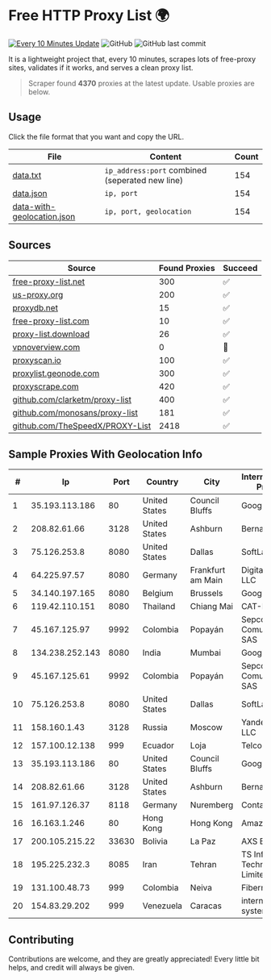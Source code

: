 
# Free HTTP Proxy List 🌍

[![Every 10 Minutes Update](https://github.com/mertguvencli/http-proxy-list/actions/workflows/main.yml/badge.svg?branch=main)](https://github.com/mertguvencli/http-proxy-list/actions/workflows/main.yml)
![GitHub](https://img.shields.io/github/license/mertguvencli/http-proxy-list)
![GitHub last commit](https://img.shields.io/github/last-commit/mertguvencli/http-proxy-list)

It is a lightweight project that, every 10 minutes, scrapes lots of free-proxy sites, validates if it works, and serves a clean proxy list.


> Scraper found **4370** proxies at the latest update. Usable proxies are below.

## Usage

Click the file format that you want and copy the URL.


|File|Content|Count|
|----|-------|-----|
|[data.txt](https://raw.githubusercontent.com/mertguvencli/http-proxy-list/main/proxy-list/data.txt)|`ip_address:port` combined (seperated new line)|154|
|[data.json](https://raw.githubusercontent.com/mertguvencli/http-proxy-list/main/proxy-list/data.json)|`ip, port`|154|
|[data-with-geolocation.json](https://raw.githubusercontent.com/mertguvencli/http-proxy-list/main/proxy-list/data-with-geolocation.json)|`ip, port, geolocation`|154|

## Sources

|Source|Found Proxies|Succeed|
|------|-------------|-------|
|[free-proxy-list.net](https://free-proxy-list.net)|300|✅|
|[us-proxy.org](https://www.us-proxy.org)|200|✅|
|[proxydb.net](http://proxydb.net)|15|✅|
|[free-proxy-list.com](https://free-proxy-list.com/?page=&port=&type%5B%5D=http&type%5B%5D=https&up_time=0&search=Search)|10|✅|
|[proxy-list.download](https://www.proxy-list.download/HTTP)|26|✅|
|[vpnoverview.com](https://vpnoverview.com/privacy/anonymous-browsing/free-proxy-servers)|0|🚫|
|[proxyscan.io](https://www.proxyscan.io)|100|✅|
|[proxylist.geonode.com](https://proxylist.geonode.com/api/proxy-list?limit=300&page=1&sort_by=lastChecked&sort_type=desc&protocols=http,https)|300|✅|
|[proxyscrape.com](https://api.proxyscrape.com/v2/?request=displayproxies&protocol=http&timeout=10000&country=all&ssl=all&anonymity=all)|420|✅|
|[github.com/clarketm/proxy-list](https://raw.githubusercontent.com/clarketm/proxy-list/master/proxy-list-raw.txt)|400|✅|
|[github.com/monosans/proxy-list](https://raw.githubusercontent.com/monosans/proxy-list/main/proxies/http.txt)|181|✅|
|[github.com/TheSpeedX/PROXY-List](https://raw.githubusercontent.com/TheSpeedX/PROXY-List/master/http.txt)|2418|✅|


## Sample Proxies With Geolocation Info

|#|Ip|Port|Country|City|Internet Service Provider|
|-|--|----|-------|----|-------------------------|
|1|35.193.113.186|80|United States|Council Bluffs|Google LLC|
|2|208.82.61.66|3128|United States|Ashburn|Bernardi Sounds|
|3|75.126.253.8|8080|United States|Dallas|SoftLayer|
|4|64.225.97.57|8080|Germany|Frankfurt am Main|DigitalOcean, LLC|
|5|34.140.197.165|8080|Belgium|Brussels|Google LLC|
|6|119.42.110.151|8080|Thailand|Chiang Mai|CAT-BB|
|7|45.167.125.97|9992|Colombia|Popayán|Sepcom Comunicaciones SAS|
|8|134.238.252.143|8080|India|Mumbai|Google LLC|
|9|45.167.125.61|9992|Colombia|Popayán|Sepcom Comunicaciones SAS|
|10|75.126.253.8|8080|United States|Dallas|SoftLayer|
|11|158.160.1.43|3128|Russia|Moscow|Yandex.Cloud LLC|
|12|157.100.12.138|999|Ecuador|Loja|Telconet S.A|
|13|35.193.113.186|80|United States|Council Bluffs|Google LLC|
|14|208.82.61.66|3128|United States|Ashburn|Bernardi Sounds|
|15|161.97.126.37|8118|Germany|Nuremberg|Contabo GmbH|
|16|16.163.1.246|80|Hong Kong|Hong Kong|Amazon.com|
|17|200.105.215.22|33630|Bolivia|La Paz|AXS Bolivia S. A.|
|18|195.225.232.3|8085|Iran|Tehran|TS Information Technology Limited|
|19|131.100.48.73|999|Colombia|Neiva|Fibernet TV SAS|
|20|154.83.29.202|999|Venezuela|Caracas|internautas system|



## Contributing

Contributions are welcome, and they are greatly appreciated! Every
little bit helps, and credit will always be given.

